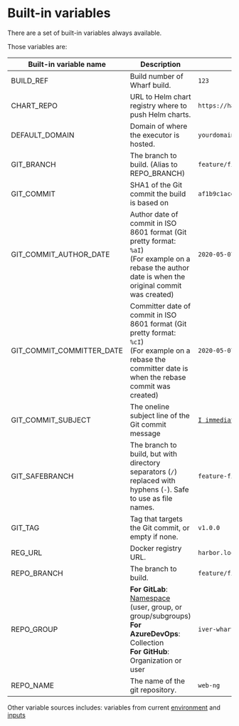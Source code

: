 # Built-in variables

There are a set of built-in variables always available.

Those variables are:

| Built-in variable name | Description | Example |
| --------------------- | ----------- | ------- |
| BUILD_REF | Build number of Wharf build. | `123`
| CHART_REPO | URL to Helm chart registry where to push Helm charts. | `https://harbor.local/chartrepo`
| DEFAULT_DOMAIN | Domain of where the executor is hosted.| `yourdomain.local`
| GIT_BRANCH | The branch to build. (Alias to REPO_BRANCH) | `feature/fix-error-on-submit`
| GIT_COMMIT | SHA1 of the Git commit the build is based on | `af1b9c1ace369dc854d1fa2402fa019d4178397f`
| GIT_COMMIT_AUTHOR_DATE | Author date of commit in ISO 8601 format (Git pretty format: `%aI`)<br/>(For example on a rebase the author date is when the original commit was created) | `2020-05-07T14:25:21+02:00`
| GIT_COMMIT_COMMITTER_DATE | Committer date of commit in ISO 8601 format (Git pretty format: `%cI`)<br/>(For example on a rebase the committer date is when the rebase commit was created) | `2020-05-07T14:25:21+02:00`
| GIT_COMMIT_SUBJECT | The oneline subject line of the Git commit message | [`I immediately regret this commit.`](http://whatthecommit.com/0450514f73ef84a903cc19e34a7ef6d5)
| GIT_SAFEBRANCH | The branch to build, but with directory separators (`/`) replaced with hyphens (`-`). Safe to use as file names. | `feature-fix-error-on-submit`
| GIT_TAG | Tag that targets the Git commit, or empty if none. | `v1.0.0`
| REG_URL | Docker registry URL. | `harbor.local`
| REPO_BRANCH | The branch to build. | `feature/fix-error-on-submit`
| REPO_GROUP | **For GitLab**: [Namespace](https://docs.gitlab.com/ee/user/group/#namespaces) (user, group, or group/subgroups)<br/>**For AzureDevOps**: Collection<br/>**For GitHub**: Organization or user | `iver-wharf`
| REPO_NAME | The name of the git repository. | `web-ng`

Other variable sources includes: variables from current
[environment](/usage-wharfyml/environments.md) and
[inputs](/usage-wharfyml/variables/input-variables.md)

